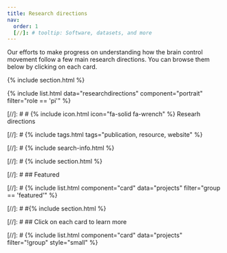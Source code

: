 ```yaml
---
title: Research directions
nav:
  order: 1
  [//]: # tooltip: Software, datasets, and more
---
```


Our efforts to make progress on understanding how the brain control movement follow a few main research directions. You can browse them below by clicking on each card.

{% include section.html %}

{% include list.html data="researchdirections" component="portrait" filter="role == 'pi'" %}

[//]: # # {% include icon.html icon="fa-solid fa-wrench" %} Researh directions

[//]: # {% include tags.html tags="publication, resource, website" %}

[//]: # {% include search-info.html %}

[//]: # {% include section.html %}

[//]: # ## Featured

[//]: # {% include list.html component="card" data="projects" filter="group == 'featured'" %}

[//]: # #{% include section.html %}

[//]: # ## Click on each card to learn more

[//]: # {% include list.html component="card" data="projects" filter="!group" style="small" %}
